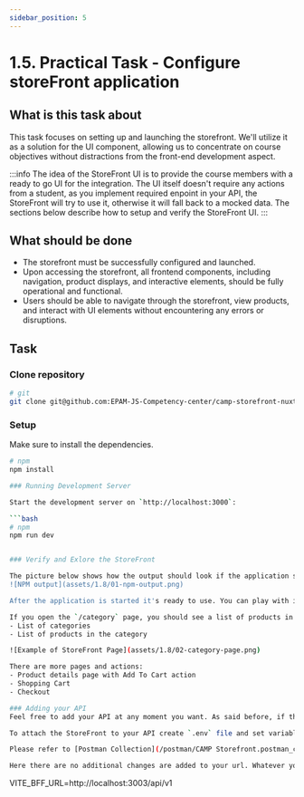 ```yaml
---
sidebar_position: 5
---
```


# 1.5. Practical Task - Configure storeFront application

## What is this task about

This task focuses on setting up and launching the storefront. We'll utilize it as a solution for the UI component, allowing us to concentrate on course objectives without distractions from the front-end development aspect.

:::info
The idea of the StoreFront UI is to provide the course members with a ready to go UI for the integration. The UI itself doesn't require any actions from a student, as you implement required enpoint in your API, the StoreFront will try to use it, otherwise it will fall back to a mocked data.
The sections below describe how to setup and verify the StoreFront UI.
:::


## What should be done

- The storefront must be successfully configured and launched.
- Upon accessing the storefront, all frontend components, including navigation, product displays, and interactive elements, should be fully operational and functional.
- Users should be able to navigate through the storefront, view products, and interact with UI elements without encountering any errors or disruptions.


## Task

### Clone repository
```bash
# git
git clone git@github.com:EPAM-JS-Competency-center/camp-storefront-nuxt.git
```

### Setup

Make sure to install the dependencies.

```bash
# npm
npm install

### Running Development Server

Start the development server on `http://localhost:3000`:

```bash
# npm
npm run dev


### Verify and Exlore the StoreFront

The picture below shows how the output should look if the application successfully started. Don't get scared by the `ERROR` label in the console.
![NPM output](assets/1.8/01-npm-output.png)

After the application is started it's ready to use. You can play with it to understand what capabilities are available.

If you open the `/category` page, you should see a list of products in the `main` section of the page, and there is a navigation section in the sidebar. The sections with `red` background are components that require endpoints from the scope of this programm. For the example below there are two endpoints required:
- List of categories
- List of products in the category

![Example of StoreFront Page](assets/1.8/02-category-page.png)

There are more pages and actions: 
- Product details page with Add To Cart action
- Shopping Cart
- Checkout 

### Adding your API
Feel free to add your API at any moment you want. As said before, if the page can't get data from the API it's falling back to the mocked data.

To attach the StoreFront to your API create `.env` file and set variable `VITE_BFF_URL`, you can find an example inside `.env.example`

Please refer to [Postman Collection](/postman/CAMP Storefront.postman_collection.json) to get examples of requests and responses

Here there are no additional changes are added to your url. Whatever you put here will be used as the `Base Path` for all API requests.
```
VITE_BFF_URL=http://localhost:3003/api/v1
```
